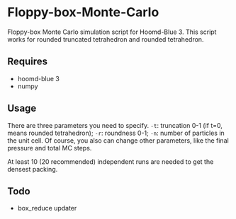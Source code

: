 # Floppy-box-Monte-Carlo
Floppy-box Monte Carlo simulation script for Hoomd-Blue 3. This script works for rounded truncated tetrahedron and rounded tetrahedron.

## Requires

- hoomd-blue 3
- numpy

## Usage

There are three parameters you need to specify. `-t`: truncation 0-1 (if t=0, means rounded tetrahedron); `-r`: roundness 0-1; `-n`: number of particles in the unit cell.
Of course, you also can change other parameters, like the final pressure and total MC steps.

At least 10 (20 recommended) independent runs are needed to get the densest packing.

## Todo

- box_reduce updater
